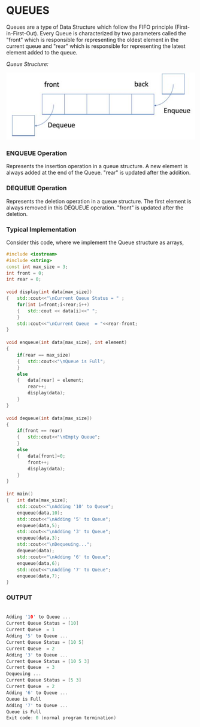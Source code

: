 # QUEUES

Queues are a type of Data Structure which follow the FIFO principle (First-in-First-Out). Every Queue is characterized by two parameters called the "front" which is responsible for representing the oldest element in the current queue and "rear" which is responsible for representing the latest element added to the queue.

*Queue Structure:*

![alt text](Queue_Structure.JPG)

### ENQUEUE Operation
Represents the insertion operation in a queue structure. A new element is always added at the end of the Queue. "rear" is updated after the addition.

### DEQUEUE Operation
Represents the deletion operation in a queue structure. The first element is always removed in this DEQUEUE operation. "front" is updated after the deletion.

### Typical Implementation
Consider this code, where we implement the Queue structure as arrays,

```cpp
#include <iostream>
#include <string>
const int max_size = 3;
int front = 0;
int rear = 0;

void display(int data[max_size])
{   std::cout<<"\nCurrent Queue Status = " ;
    for(int i=front;i<rear;i++)
    {   std::cout << data[i]<<" ";
    }
    std::cout<<"\nCurrent Queue  = "<<rear-front;
}

void enqueue(int data[max_size], int element)
{
    if(rear == max_size)
    {   std::cout<<"\nQueue is Full";
    }
    else
    {   data[rear] = element;
        rear++;
        display(data);
    }    
}

void dequeue(int data[max_size])
{
    if(front == rear)
    {   std::cout<<"\nEmpty Queue";
    }
    else
    {   data[front]=0;
        front++;
        display(data);
    }
}

int main()
{   int data[max_size];
    std::cout<<"\nAdding '10' to Queue";
    enqueue(data,10);
    std::cout<<"\nAdding '5' to Queue";
    enqueue(data,5);
    std::cout<<"\nAdding '3' to Queue";
    enqueue(data,3);
    std::cout<<"\nDequeuing...";    
    dequeue(data);
    std::cout<<"\nAdding '6' to Queue";
    enqueue(data,6);
    std::cout<<"\nAdding '7' to Queue";
    enqueue(data,7);
}
```
### OUTPUT
```cpp

Adding '10' to Queue ...
Current Queue Status = [10]
Current Queue  = 1
Adding '5' to Queue ...
Current Queue Status = [10 5]
Current Queue  = 2
Adding '3' to Queue ...
Current Queue Status = [10 5 3]
Current Queue  = 3
Dequeuing ...
Current Queue Status = [5 3]
Current Queue  = 2
Adding '6' to Queue ...
Queue is Full
Adding '7' to Queue ...
Queue is Full
Exit code: 0 (normal program termination)
```
